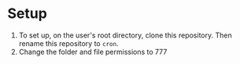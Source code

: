 # Setup
1. To set up, on the user's root directory, clone this repository. Then rename this repository to `cron`.
2. Change the folder and file permissions to 777
